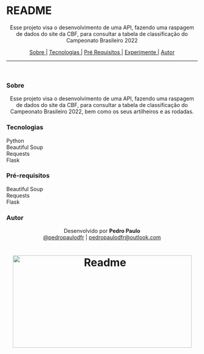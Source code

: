 # README

<p align="center">
Esse projeto visa o desenvolvimento de uma API, fazendo uma raspagem de dados do site da CBF, para consultar a tabela de classificação do Campeonato Brasileiro 2022
</p>

<p align="center">
  <a href="#sobre">Sobre |</a>
  <a href="#tecnologias">Tecnologias |</a>
  <a href="#pré-requisitos">Pré Requisitos |</a>
  <a href="#experimente">Experimente |</a>
  <a href="#autor">Autor</a>
</p>

---

<br>

### Sobre

<p align="center">
Esse projeto visa o desenvolvimento de uma API, fazendo uma raspagem de dados do site da CBF, para consultar a tabela de classificação do Campeonato Brasileiro 2022, bem como os seus artilheiros e as rodadas.
</p>


### Tecnologias

Python <br>
Beautiful Soup <br>
Requests <br>
Flask


### Pré-requisitos

Beautiful Soup <br>
Requests <br>
Flask



### Autor

<p align="center"> Desenvolvido por <b>Pedro Paulo</b><br>
  <a href="https://www.instagram.com/pedropaulodfr/" >@pedropaulodfr</a> | <a href="mailto:pedropaulodfr@outlook.com ">pedropaulodfr@outlook.com </a></p>


<h1 align="center">
  <img alt="Readme" src="https://user-images.githubusercontent.com/29920024/179998463-0de8179b-297b-4285-a322-411452ee0b67.png" width="471" height=243" />
</h1>


